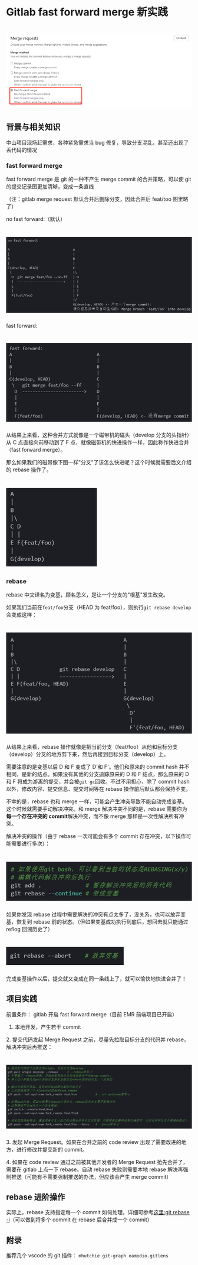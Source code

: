 

# Gitlab fast forward merge 新实践

# ![](./Gitlabfastforwardmerge实践/1.png)

## 背景与相关知识

中山项目现场赶需求，各种紧急需求当 bug 修复，导致分支混乱，甚至还出现了丢代码的情况

### fast forward merge

fast forward merge 是 git 的一种不产生 merge commit 的合并策略，可以使 git 的提交记录图更加清晰，变成一条直线

（注：gitlab merge request 默认合并后删除分支，因此合并后 feat/too 图里略了）

no fast forward:（默认）

# ![](./Gitlabfastforwardmerge实践/2.png)

fast forward:

# ![](./Gitlabfastforwardmerge实践/3.png)

从结果上来看，这种合并方式就像是一个磁带机的磁头（develop 分支的头指针）从 C 点直接向前移动到了 F 点，就像磁带机的快进操作一样，因此称作快进合并（fast forward merge）。

那么如果我们的磁带像下图一样"分叉"了该怎么快进呢？这个时候就需要后文介绍的 rebase 操作了。

# ![](./Gitlabfastforwardmerge实践/4.png)

### rebase

rebase 中文译名为变基，顾名思义，是让一个分支的"根基"发生改变。

如果我们当前在`feat/foo`分支（HEAD 为 feat/foo），则执行`git rebase develop`会变成这样：

# ![](./Gitlabfastforwardmerge实践/5.png)

从结果上来看，rebase 操作就像是把当前分支（feat/foo）从他和目标分支（develop）分叉的地方剪下来，然后再接到目标分支（develop）上。

需要注意的是变基以后 D 和 F 变成了 D'和 F'。他们和原来的 commit hash 并不相同，是新的结点。如果没有其他的分支追踪原来的 D 和 F 结点，那么原来的 D 和 F 将成为游离的提交，并会被`git gc`回收。不过不用担心，除了 commit hash 以外，修改内容、提交信息、提交时间等在 rebase 操作前后默认都会保持不变。

不幸的是，rebase 也和 merge 一样，可能会产生冲突导致不能自动完成变基。这个时候就需要手动解决冲突。和 merge 解决冲突不同的是，rebase 需要你为**每一个存在冲突的 commit**解决冲突，而不像 merge 那样是一次性解决所有冲突。

解决冲突的操作（由于 rebase 一次可能会有多个 commit 存在冲突，以下操作可能需要进行多次）：

# ![](./Gitlabfastforwardmerge实践/6.png)

如果你发现 rebase 过程中需要解决的冲突有点太多了，没关系，也可以放弃变基，恢复到 rebase 前的状态。（但如果变基成功执行到底后，想回去就只能通过 reflog 回溯历史了）

# ![](./Gitlabfastforwardmerge实践/7.png)

完成变基操作以后，提交就又变成在同一条线上了，就可以愉快地快进合并了！

## 项目实践

前置条件： gitlab 开启 fast forward merge（目前 EMR 前端项目已开启）

1. 本地开发，产生若干 commit

2\. 提交代码发起 Merge Request 之前，尽量先拉取目标分支的代码并 rebase，解决冲突后再推送：

# ![](./Gitlabfastforwardmerge实践/8.png)

3\. 发起 Merge Request。如果在合并之前的 code review 出现了需要改进的地方，进行修改并提交新的 commit。

4\. 如果在 code review 通过之前被其他开发者的 Merge Request 抢先合并了，需要在 gitlab 上点一下 rebase。自动 rebase 失败则需要本地 rebase 解决再强制推送（可能有不需要强制推送的办法，但应该会产生 merge commit）

## rebase 进阶操作

实际上，rebase 支持指定每一个 commit 如何处理，详细可参考[这里:git rebase -i](https://git-scm.com/docs/git-rebase#Documentation/git-rebase.txt--i)（可以做到将多个 commit 在 rebase 后合并成一个 commit）

## 附录

推荐几个 vscode 的 git 插件： `mhutchie.git-graph eamodio.gitlens`
